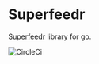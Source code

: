 # Superfeedr

[Superfeedr](https://superfeedr.com) library for [go](https://golang.org).

![CircleCi](https://circleci.com/gh/pinub/superfeedr.svg?circle-token=d8520fdebb4b8d43d8aad855bd2d0d794e1ba73c)
